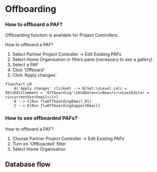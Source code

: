 # Offboarding

### How to offboard a PAF?
Offboarding function is available for Project Controllers.

How to offboard a PAF?
1. Select Partner Project Controller -> Edit Existing PAFs
2. Select Home Organisation in filters pane (necessary to see a gallery) 
3. Select a PAF
4. Click 'Offboard'
5. Click 'Apply changes'

```mermaid
flowchart LR
    A('Apply changes' clicked) --> B[Set:\nLevel_calc = 99\nEditComment = 'Offboarding'\nEndDate=<i>Now</i>\nLastEditor = <i>currentUserEmail</i>]
    B --> C[Run flwOffboardingEmail_01]
    C --> D[Run flwOffboardingSupportEmail]
```

### How to see offboarded PAFs?
How to offboard a PAF?
1. Choose Partner Project Controller -> Edit Existing PAFs
2. Turn on 'Offboarded' filter
3. Select Home Organisation

## Database flow
